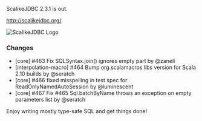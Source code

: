 ScalikeJDBC 2.3.1 is out.

http://scalikejdbc.org/

![ScalikeJDBC Logo](http://scalikejdbc.org/images/logo.png)

### Changes

 - [core] #463 Fix SQLSyntax.join() ignores empty part by @zaneli
 - [interpolation-macro] #464 Bump org.scalamacros libs version for Scala 2.10 builds by @seratch
 - [core] #466 fixed misspelling in test spec for ReadOnlyNamedAutoSession by @luminescent
 - [core] #467 Fix #465 Sql.batchByName throws an exception on empty parameters list by @seratch

Enjoy writing mostly type-safe SQL and get things done!
